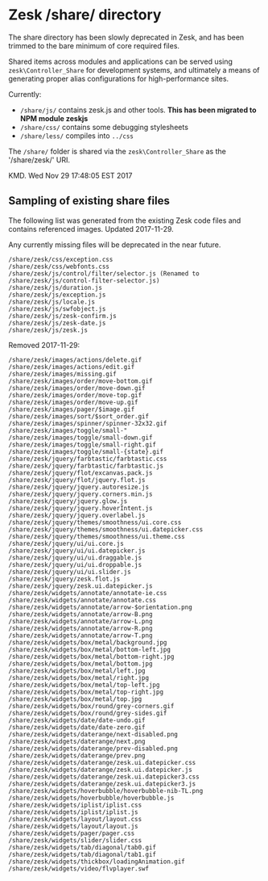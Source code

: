 # Zesk /share/ directory

The share directory has been slowly deprecated in Zesk, and has been trimmed to the bare minimum of core required files.

Shared items across modules and applications can be served using `zesk\Controller_Share` for development systems, and ultimately a means of generating proper alias configurations for high-performance sites.

Currently:

- `/share/js/` contains zesk.js and other tools. **This has been migrated to NPM module zeskjs**
- `/share/css/` contains some debugging stylesheets
- `/share/less/` compiles into `../css`

The `/share/` folder is shared via the `zesk\Controller_Share` as the '/share/zesk/' URI.

KMD. Wed Nov 29 17:48:05 EST 2017

## Sampling of existing share files

The following list was generated from the existing Zesk code files and contains referenced images. Updated 2017-11-29.

Any currently missing files will be deprecated in the near future.

	/share/zesk/css/exception.css
	/share/zesk/css/webfonts.css
	/share/zesk/js/control/filter/selector.js (Renamed to /share/zesk/js/control-filter-selector.js)
	/share/zesk/js/duration.js
	/share/zesk/js/exception.js
	/share/zesk/js/locale.js
	/share/zesk/js/swfobject.js
	/share/zesk/js/zesk-confirm.js
	/share/zesk/js/zesk-date.js
	/share/zesk/js/zesk.js

Removed 2017-11-29:

	/share/zesk/images/actions/delete.gif
	/share/zesk/images/actions/edit.gif
	/share/zesk/images/missing.gif
	/share/zesk/images/order/move-bottom.gif
	/share/zesk/images/order/move-down.gif
	/share/zesk/images/order/move-top.gif
	/share/zesk/images/order/move-up.gif
	/share/zesk/images/pager/$image.gif
	/share/zesk/images/sort/$sort_order.gif
	/share/zesk/images/spinner/spinner-32x32.gif
	/share/zesk/images/toggle/small-"
	/share/zesk/images/toggle/small-down.gif
	/share/zesk/images/toggle/small-right.gif
	/share/zesk/images/toggle/small-{state}.gif
	/share/zesk/jquery/farbtastic/farbtastic.css
	/share/zesk/jquery/farbtastic/farbtastic.js
	/share/zesk/jquery/flot/excanvas.pack.js
	/share/zesk/jquery/flot/jquery.flot.js
	/share/zesk/jquery/jquery.autoresize.js
	/share/zesk/jquery/jquery.corners.min.js
	/share/zesk/jquery/jquery.glow.js
	/share/zesk/jquery/jquery.hoverIntent.js
	/share/zesk/jquery/jquery.overlabel.js
	/share/zesk/jquery/themes/smoothness/ui.core.css
	/share/zesk/jquery/themes/smoothness/ui.datepicker.css
	/share/zesk/jquery/themes/smoothness/ui.theme.css
	/share/zesk/jquery/ui/ui.core.js
	/share/zesk/jquery/ui/ui.datepicker.js
	/share/zesk/jquery/ui/ui.draggable.js
	/share/zesk/jquery/ui/ui.droppable.js
	/share/zesk/jquery/ui/ui.slider.js
	/share/zesk/jquery/zesk.flot.js
	/share/zesk/jquery/zesk.ui.datepicker.js
	/share/zesk/widgets/annotate/annotate-ie.css
	/share/zesk/widgets/annotate/annotate.css
	/share/zesk/widgets/annotate/arrow-$orientation.png
	/share/zesk/widgets/annotate/arrow-B.png
	/share/zesk/widgets/annotate/arrow-L.png
	/share/zesk/widgets/annotate/arrow-R.png
	/share/zesk/widgets/annotate/arrow-T.png
	/share/zesk/widgets/box/metal/background.jpg
	/share/zesk/widgets/box/metal/bottom-left.jpg
	/share/zesk/widgets/box/metal/bottom-right.jpg
	/share/zesk/widgets/box/metal/bottom.jpg
	/share/zesk/widgets/box/metal/left.jpg
	/share/zesk/widgets/box/metal/right.jpg
	/share/zesk/widgets/box/metal/top-left.jpg
	/share/zesk/widgets/box/metal/top-right.jpg
	/share/zesk/widgets/box/metal/top.jpg
	/share/zesk/widgets/box/round/grey-corners.gif
	/share/zesk/widgets/box/round/grey-sides.gif
	/share/zesk/widgets/date/date-undo.gif
	/share/zesk/widgets/date/date-zero.gif
	/share/zesk/widgets/daterange/next-disabled.png
	/share/zesk/widgets/daterange/next.png
	/share/zesk/widgets/daterange/prev-disabled.png
	/share/zesk/widgets/daterange/prev.png
	/share/zesk/widgets/daterange/zesk.ui.datepicker.css
	/share/zesk/widgets/daterange/zesk.ui.datepicker.js
	/share/zesk/widgets/daterange/zesk.ui.datepicker3.css
	/share/zesk/widgets/daterange/zesk.ui.datepicker3.js
	/share/zesk/widgets/hoverbubble/hoverbubble-nib-TL.png
	/share/zesk/widgets/hoverbubble/hoverbubble.js
	/share/zesk/widgets/iplist/iplist.css
	/share/zesk/widgets/iplist/iplist.js
	/share/zesk/widgets/layout/layout.css
	/share/zesk/widgets/layout/layout.js
	/share/zesk/widgets/pager/pager.css
	/share/zesk/widgets/slider/slider.css
	/share/zesk/widgets/tab/diagonal/tab0.gif
	/share/zesk/widgets/tab/diagonal/tab1.gif
	/share/zesk/widgets/thickbox/loadingAnimation.gif
	/share/zesk/widgets/video/flvplayer.swf
